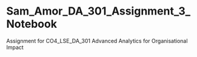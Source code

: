 # Sam_Amor_DA_301_Assignment_3_Notebook
Assignment for CO4_LSE_DA_301 Advanced Analytics for Organisational Impact
